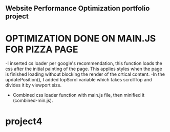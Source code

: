 ## Website Performance Optimization portfolio project

# OPTIMIZATION DONE ON MAIN.JS FOR PIZZA PAGE
-I inserted cs loader per google's recommendation, this function loads the css after the initial painting of the page. This applies styles when the page is finished loading without blocking the render of the crtical content. 
-In the updatePosition(), I added topScrol variable which takes scrollTop and divides it by viewport size.

- Combined css loader function with main.js file, then minified it (combined-min.js).
# project4
